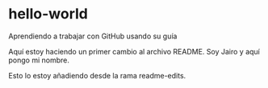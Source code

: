 # hello-world
Aprendiendo a trabajar con GitHub usando su guía

Aquí estoy haciendo un primer cambio al archivo README. Soy Jairo y aquí pongo mi nombre.

Esto lo estoy añadiendo desde la rama readme-edits.
